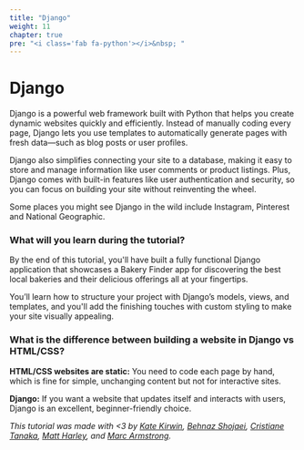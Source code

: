 ```yaml
---
title: "Django"
weight: 11
chapter: true
pre: "<i class='fab fa-python'></i>&nbsp; "
---
```


# Django

Django is a powerful web framework built with Python that helps you create dynamic websites quickly and efficiently. Instead of manually coding every page, Django lets you use templates to automatically generate pages with fresh data—such as blog posts or user profiles.

Django also simplifies connecting your site to a database, making it easy to store and manage information like user comments or product listings. Plus, Django comes with built-in features like user authentication and security, so you can focus on building your site without reinventing the wheel.

Some places you might see Django in the wild include Instagram, Pinterest and National Geographic.

### What will you learn during the tutorial?

By the end of this tutorial, you'll have built a fully functional Django application that showcases a Bakery Finder app for discovering the best local bakeries and their delicious offerings all at your fingertips.

You’ll learn how to structure your project with Django’s models, views, and templates, and you'll add the finishing touches with custom styling to make your site visually appealing. 

### What is the difference between building a website in Django vs HTML/CSS?

**HTML/CSS websites are static:** You need to code each page by hand, which is fine for simple, unchanging content but not for interactive sites.

**Django:** If you want a website that updates itself and interacts with users, Django is an excellent, beginner-friendly choice.


_This tutorial was made with <3 by [Kate Kirwin](https://github.com/katekirwin), [Behnaz Shojaei](https://github.com/BehnazShojaei), [Cristiane Tanaka](https://github.com/cristianetanaka), [Matt Harley](https://github.com/mattharley), and [Marc Armstrong](https://github.com/neronymous)._
